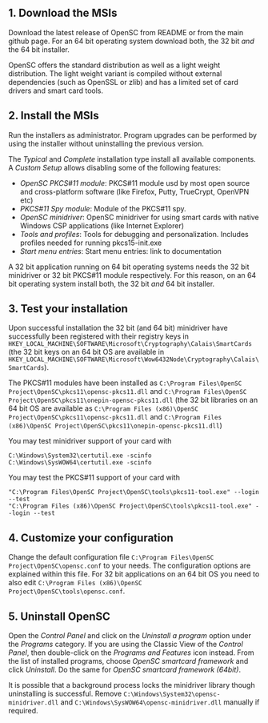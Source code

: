 ## 1. Download the MSIs

Download the latest release of OpenSC from README or from the main github page. For an 64 bit operating system download both, the 32 bit *and* the 64 bit installer.

OpenSC offers the standard distribution as well as a light weight distribution. The light weight variant is compiled without external dependencies (such as OpenSSL or zlib) and has a limited set of card drivers and smart card tools.

## 2. Install the MSIs

Run the installers as administrator. Program upgrades can be performed by using the installer without uninstalling the previous version.

The *Typical* and *Complete* installation type install all available components. A *Custom Setup* allows disabling some of the following features:

* *OpenSC PKCS#11 module*: PKCS#11 module usd by most open source and cross-platform software (like Firefox, Putty, TrueCrypt, OpenVPN etc)
* *PKCS#11 Spy module*: Module of the PKCS#11 spy.
* *OpenSC minidriver*: OpenSC minidriver for using smart cards with native Windows CSP applications (like Internet Explorer)
* *Tools and profiles*: Tools for debugging and personalization. Includes profiles needed for running pkcs15-init.exe
* *Start menu entries*: Start menu entries: link to documentation

A 32 bit application running on 64 bit operating systems needs the 32 bit minidriver or 32 bit PKCS#11 module respectively. For this reason, on an 64 bit operating system install both, the 32 bit *and* 64 bit installer.

## 3. Test your installation

Upon successful installation the 32 bit (and 64 bit) minidriver have successfully been registered with their registry keys in `HKEY_LOCAL_MACHINE\SOFTWARE\Microsoft\Cryptography\Calais\SmartCards` (the 32 bit keys on an 64 bit OS are available in `HKEY_LOCAL_MACHINE\SOFTWARE\Microsoft\Wow6432Node\Cryptography\Calais\SmartCards`).

The PKCS#11 modules have been installed as `C:\Program Files\OpenSC Project\OpenSC\pkcs11\opensc-pkcs11.dll` and `C:\Program Files\OpenSC Project\OpenSC\pkcs11\onepin-opensc-pkcs11.dll` (the 32 bit libraries on an 64 bit OS are available as `C:\Program Files (x86)\OpenSC Project\OpenSC\pkcs11\opensc-pkcs11.dll` and `C:\Program Files (x86)\OpenSC Project\OpenSC\pkcs11\onepin-opensc-pkcs11.dll`)

You may test minidriver support of your card with
```
C:\Windows\System32\certutil.exe -scinfo
C:\Windows\SysWOW64\certutil.exe -scinfo
```

You may test the PKCS#11 support of your card with
```
"C:\Program Files\OpenSC Project\OpenSC\tools\pkcs11-tool.exe" --login --test
"C:\Program Files (x86)\OpenSC Project\OpenSC\tools\pkcs11-tool.exe" --login --test
```

## 4. Customize your configuration

Change the default configuration file `C:\Program Files\OpenSC Project\OpenSC\opensc.conf` to your needs. The configuration options are explained within this file. For 32 bit applications on an 64 bit OS you need to also edit `C:\Program Files (x86)\OpenSC Project\OpenSC\tools\opensc.conf`.

## 5. Uninstall OpenSC

Open the *Control Panel* and click on the *Uninstall a program* option under the *Programs* category. If you are using the Classic View of the *Control Panel*, then double-click on the *Programs and Features* icon instead. From the list of installed programs, choose *OpenSC smartcard framework* and click *Uninstall*. Do the same for *OpenSC smartcard framework (64bit)*.

It is possible that a background process locks the minidriver library though uninstalling is successful. Remove `C:\Windows\System32\opensc-minidriver.dll` and `C:\Windows\SysWOW64\opensc-minidriver.dll` manually if required.